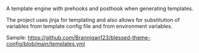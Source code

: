 A template engine with prehooks and posthook when generating templates.

The project uses jinja for templating and also allows for substitution of variables from template config file and from environment variables.

Sample: https://github.com/Brannigan123/blessed-theme-config/blob/main/templates.yml
